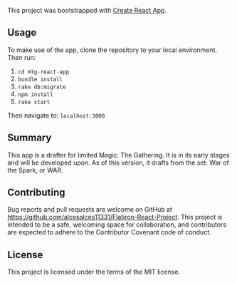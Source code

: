 This project was bootstrapped with [Create React App](https://github.com/facebook/create-react-app).

## Usage

To make use of the app, clone the repository to your local environment.
Then run:
1. `cd mtg-react-app`
2. `bundle install`
3. `rake db:migrate`
4. `npm install`
5. `rake start`

Then navigate to: `localhost:3000`

## Summary

This app is a drafter for limited Magic: The Gathering. It is in its early stages and will be developed upon. As of this version, it drafts from the set: War of the Spark, or WAR.

## Contributing

Bug reports and pull requests are welcome on GitHub at https://github.com/alcesalces11331/Flatiron-React-Project. This project is intended to be a safe, welcoming space for collaboration, and contributors are expected to adhere to the Contributor Covenant code of conduct.

## License

This project is licensed under the terms of the MIT license.
